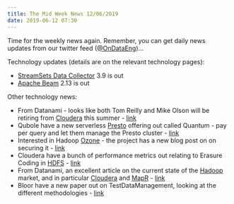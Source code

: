 ```yaml
---
title: The Mid Week News 12/06/2019
date: 2019-06-12 07:30
---
```

Time for the weekly news again.  Remember, you can get daily news updates from our twitter feed ([@OnDataEng](https://twitter.com/OnDataEng))...
<!--more-->

Technology updates (details are on the relevant technology pages):

* [StreamSets Data Collector](/technologies/streamsets-data-collector/) 3.9 is out
* [Apache Beam](/technologies/apache-beam/) 2.13 is out

Other technology news:

* From Datanami - looks like both Tom Reilly and Mike Olson will be retiring from [Cloudera](/tech-vendors/cloudera/) this summer - [link](https://www.datanami.com/2019/06/06/cloudera-ceo-reilly-to-retire-after-poor-1q-results/)
* Qubole have a new serverless [Presto](/technologies/presto/) offering out called Quantum - pay per query and let them manage the Presto cluster - [link](https://www.qubole.com/blog/technical-overview-quantum-serverless-engine/)
* Interested in Hadoop [Ozone](/technologies/apache-hadoop/ozone/) - the project has a new blog post on on securing it - [link](https://blogs.apache.org/ozonesecurity/entry/security-in-apache-hadoop-ozone)
* Cloudera have a bunch of performance metrics out relating to Erasure Coding in [HDFS](/technologies/apache-hadoop/hdfs/) - [link](https://blog.cloudera.com/blog/2019/06/hdfs-erasure-coding-in-production/)
* From Datanami, an excellent article on the current state of the [Hadoop](/technologies/apache-hadoop) market, and in particular [Cloudera](/tech-vendors/cloudera/) and [MapR](/tech-vendors/mapr/) - [link](https://www.datanami.com/2019/06/10/hadoop-struggles-and-bi-deals-whats-going-on/)
* Bloor have a new paper out on TestDataManagement, looking at the different methodologies - [link](https://www.bloorresearch.com/research/test-data-management-2/)
